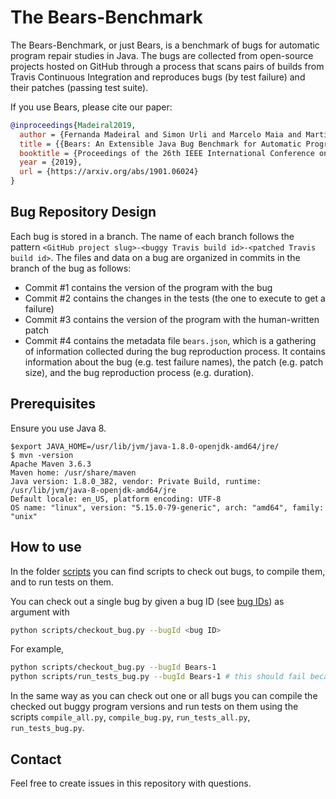 # The Bears-Benchmark

The Bears-Benchmark, or just Bears, is a benchmark of bugs for automatic program repair studies in Java.
The bugs are collected from open-source projects hosted on GitHub through a process that scans pairs of builds from Travis Continuous Integration and reproduces bugs (by test failure) and their patches (passing test suite).

If you use Bears, please cite our paper:

```bibtex
@inproceedings{Madeiral2019,
  author = {Fernanda Madeiral and Simon Urli and Marcelo Maia and Martin Monperrus},
  title = {{Bears: An Extensible Java Bug Benchmark for Automatic Program Repair Studies}},
  booktitle = {Proceedings of the 26th IEEE International Conference on Software Analysis, Evolution and Reengineering (SANER '19)},
  year = {2019},
  url = {https://arxiv.org/abs/1901.06024}
}
```

## Bug Repository Design

Each bug is stored in a branch.
The name of each branch follows the pattern `<GitHub project slug>-<buggy Travis build id>-<patched Travis build id>`.
The files and data on a bug are organized in commits in the branch of the bug as follows:

- Commit #1 contains the version of the program with the bug
- Commit #2 contains the changes in the tests (the one to execute to get a failure)
- Commit #3 contains the version of the program with the human-written patch
- Commit #4 contains the metadata file `bears.json`, which is a gathering of information collected during the bug reproduction process. It contains information about the bug (e.g. test failure names), the patch (e.g. patch size), and the bug reproduction process (e.g. duration).

## Prerequisites

Ensure you use Java 8.

```
$export JAVA_HOME=/usr/lib/jvm/java-1.8.0-openjdk-amd64/jre/ 
$ mvn -version
Apache Maven 3.6.3
Maven home: /usr/share/maven
Java version: 1.8.0_382, vendor: Private Build, runtime: /usr/lib/jvm/java-8-openjdk-amd64/jre
Default locale: en_US, platform encoding: UTF-8
OS name: "linux", version: "5.15.0-79-generic", arch: "amd64", family: "unix"
```


## How to use

In the folder [scripts](scripts/) you can find scripts to check out bugs, to compile them, and to run tests on them.


You can check out a single bug by given a bug ID (see [bug IDs](https://bears-bugs.github.io/bears-benchmark)) as argument with

```bash
python scripts/checkout_bug.py --bugId <bug ID>
```

For example,

```bash
python scripts/checkout_bug.py --bugId Bears-1
python scripts/run_tests_bug.py --bugId Bears-1 # this should fail because the checkout_bug.py has checked out the third, buggy commit
```


In the same way as you can check out one or all bugs you can compile the checked out buggy program versions and run tests on them using the scripts `compile_all.py`, `compile_bug.py`, `run_tests_all.py`, `run_tests_bug.py`.

## Contact

Feel free to create issues in this repository with questions.
